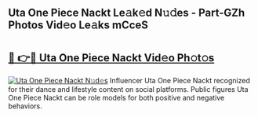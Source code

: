## Uta One Piece Nackt Le𝚊k𝚎d N𝚞𝚍es - Part-GZh Photos Vid𝚎o Le𝚊ks mCceS

# <h2><a href="http://fb2nv8.evod.top/?m=Uta+One+Piece+Nackt">🔗 👉🔴 Uta One Piece Nackt Vid𝚎o Ph𝚘t𝚘s</a></h2>

[![Uta One Piece Nackt N𝚞d𝚎s](https://i.imgur.com/8V9OHl7.gif)](http://fb2nv8.evod.top/?m=Uta+One+Piece+Nackt)
Influencer Uta One Piece Nackt recognized for their dance and lifestyle content on social platforms. Public figures Uta One Piece Nackt can be role models for both positive and negative behaviors. 
